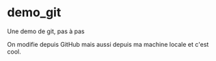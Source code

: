 # demo_git

Une demo de git, pas à pas

On modifie depuis GitHub
mais aussi depuis ma machine locale
et c'est cool.
